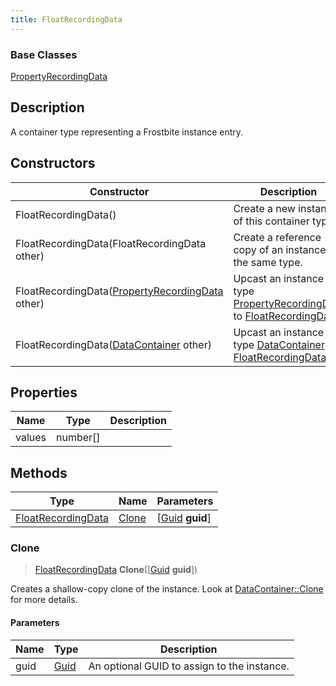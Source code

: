 ```yaml
---
title: FloatRecordingData
---
```

### Base Classes

[PropertyRecordingData](/vext/ref/fb/propertyrecordingdata/)

## Description

A container type representing a Frostbite instance entry.

## Constructors

| Constructor                                                                   | Description                                                                                                                 |
| ----------------------------------------------------------------------------- | --------------------------------------------------------------------------------------------------------------------------- |
| FloatRecordingData()                                                          | Create a new instance of this container type.                                                                               |
| FloatRecordingData(FloatRecordingData other)                                  | Create a reference copy of an instance of the same type.                                                                    |
| FloatRecordingData([PropertyRecordingData](/vext/ref/fb/propertyrecordingdata/) other)      | Upcast an instance of type [PropertyRecordingData](/vext/ref/fb/propertyrecordingdata/) to [FloatRecordingData](/vext/ref/fb/floatrecordingdata/).      |
| FloatRecordingData([DataContainer](/vext/ref/shared/class/datacontainer) other) | Upcast an instance of type [DataContainer](/vext/ref/shared/class/datacontainer) to [FloatRecordingData](/vext/ref/fb/floatrecordingdata/). |

## Properties

| Name   | Type       | Description |
| ------ | ---------- | ----------- |
| values | number\[\] |             |

## Methods

| Type                                     | Name            | Parameters                                     |
| ---------------------------------------- | --------------- | ---------------------------------------------- |
| [FloatRecordingData](/vext/ref/fb/floatrecordingdata/) | [Clone](#clone) | \[[Guid](/vext/ref/shared/class/guid) **guid**\] |

### Clone

> [FloatRecordingData](/vext/ref/fb/floatrecordingdata/) **Clone**(\[[Guid](/vext/ref/shared/class/guid) **guid**\])

Creates a shallow-copy clone of the instance. Look at [DataContainer::Clone](/vext/ref/shared/class/datacontainer#clone) for more details.

#### Parameters

| Name | Type         | Description                                 |
| ---- | ------------ | ------------------------------------------- |
| guid | [Guid](/vext/ref/shared/class/guid/) | An optional GUID to assign to the instance. |
